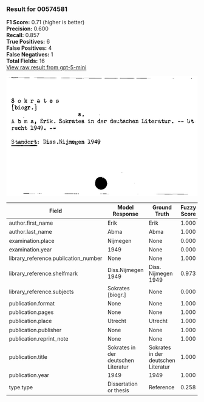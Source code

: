 ### Result for 00574581
**F1 Score:** 0.71 (higher is better)<br>**Precision:** 0.600<br>**Recall:** 0.857<br>**True Positives:** 6<br>**False Positives:** 4<br>**False Negatives:** 1<br>**Total Fields:** 16<br>[View raw result from gpt-5-mini](https://github.com/RISE-UNIBAS/humanities_data_benchmark/blob/main/results/2025-09-02/T0166/request_T0166_00574581.json)

<img src="https://github.com/RISE-UNIBAS/humanities_data_benchmark/blob/main/benchmarks/zettelkatalog/images/00574581.jpg?raw=true" alt="00574581" width="600px">

| Field | Model Response | Ground Truth | Fuzzy Score | Match |
|-------|----------------|--------------|-------------|-------|
| author.first_name | Erik | Erik | 1.000 | ✅ |
| author.last_name | Abma | Abma | 1.000 | ✅ |
| examination.place | Nijmegen | None | 0.000 | ❌ |
| examination.year | 1949 | None | 0.000 | ❌ |
| library_reference.publication_number | None | None | 1.000 | ✅ |
| library_reference.shelfmark | Diss.Nijmegen 1949 | Diss. Nijmegen 1949 | 0.973 | ✅ |
| library_reference.subjects | Sokrates [biogr.] | None | 0.000 | ❌ |
| publication.format | None | None | 1.000 | ✅ |
| publication.pages | None | None | 1.000 | ✅ |
| publication.place | Utrecht | Utrecht | 1.000 | ✅ |
| publication.publisher | None | None | 1.000 | ✅ |
| publication.reprint_note | None | None | 1.000 | ✅ |
| publication.title | Sokrates in der deutschen Literatur | Sokrates in der deutschen Literatur | 1.000 | ✅ |
| publication.year | 1949 | 1949 | 1.000 | ✅ |
| type.type | Dissertation or thesis | Reference | 0.258 | ❌ |
